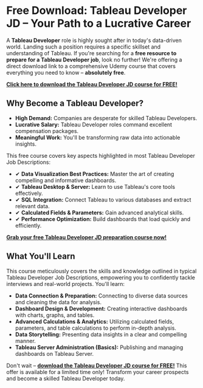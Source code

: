 # Free Download: Tableau Developer JD – Your Path to a Lucrative Career

A **Tableau Developer** role is highly sought after in today's data-driven world. Landing such a position requires a specific skillset and understanding of Tableau. If you're searching for a **free resource to prepare for a Tableau Developer job**, look no further! We're offering a direct download link to a comprehensive Udemy course that covers everything you need to know – **absolutely free**.

[**Click here to download the Tableau Developer JD course for FREE!**](https://udemywork.com/tableau-developer-jd)

## Why Become a Tableau Developer?

*   **High Demand:** Companies are desperate for skilled Tableau Developers.
*   **Lucrative Salary:** Tableau Developer roles command excellent compensation packages.
*   **Meaningful Work:** You'll be transforming raw data into actionable insights.

This free course covers key aspects highlighted in most Tableau Developer Job Descriptions:

*   ✔ **Data Visualization Best Practices:** Master the art of creating compelling and informative dashboards.
*   ✔ **Tableau Desktop & Server:** Learn to use Tableau's core tools effectively.
*   ✔ **SQL Integration:** Connect Tableau to various databases and extract relevant data.
*   ✔ **Calculated Fields & Parameters:** Gain advanced analytical skills.
*   ✔ **Performance Optimization:** Build dashboards that load quickly and efficiently.

[**Grab your free Tableau Developer JD preparation course now!**](https://udemywork.com/tableau-developer-jd)

## What You'll Learn

This course meticulously covers the skills and knowledge outlined in typical Tableau Developer Job Descriptions, empowering you to confidently tackle interviews and real-world projects. You'll learn:

*   **Data Connection & Preparation:** Connecting to diverse data sources and cleaning the data for analysis.
*   **Dashboard Design & Development:** Creating interactive dashboards with charts, graphs, and tables.
*   **Advanced Calculations & Analytics:** Utilizing calculated fields, parameters, and table calculations to perform in-depth analysis.
*   **Data Storytelling:** Presenting data insights in a clear and compelling manner.
*   **Tableau Server Administration (Basics):** Publishing and managing dashboards on Tableau Server.

Don't wait – [**download the Tableau Developer JD course for FREE!**](https://udemywork.com/tableau-developer-jd) This offer is available for a limited time only! Transform your career prospects and become a skilled Tableau Developer today.
